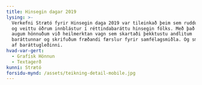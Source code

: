 ```yaml
---
title: Hinsegin dagar 2019
lysing: >-
  Verkefni Strætó fyrir Hinsegin daga 2019 var tileinkað þeim sem ruddu brautina
  og veittu öðrum innblástur í réttindabaráttu hinsegin fólks. Með það fyrir
  augum hönnuðum við heilmerktan vagn sem skartaði þekktustu andlitum
  baráttunnar og skrifuðum fræðandi færslur fyrir samfélagsmiðla. Og smituðumst
  af baráttugleðinni.
hvad-var-gert:
  - Grafísk Hönnun
  - Textagerð
kunni: Strætó
forsidu-mynd: /assets/teikning-detail-mobile.jpg
---
```


